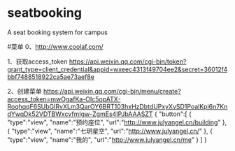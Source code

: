 # seatbooking
A seat booking system for campus


#菜单
 0、http://www.coolaf.com/

 1、获取access_token
 https://api.weixin.qq.com/cgi-bin/token?grant_type=client_credential&appid=wxeec4313f49704ee2&secret=36012f4bbf7488518922ca5ae73aef8e

 2、创建菜单
 https://api.weixin.qq.com/cgi-bin/menu/create?access_token=mwOgafKa-OIc5opATX-RoqhqqF6SUbGIRvXLm3QarOY6BRT103hxHzDbtdUPxyXvSD1PoalKpi6n7KndYwqDk52VDTBWxcvfmIgw-ZgmEs4IPJbAAASZT
 {
     "button":[
     {
          "type":"view",
          "name":"预约座位",
          "url":"http://www.julyangel.cn/building"
     },
     {
          "type":"view",
          "name":"七玥星空",
          "url":"http://www.julyangel.cn/"
     },
     {
          "type":"view",
          "name":"我的",
          "url":"http://www.julyangel.cn/me"
     }
     ]
 }
